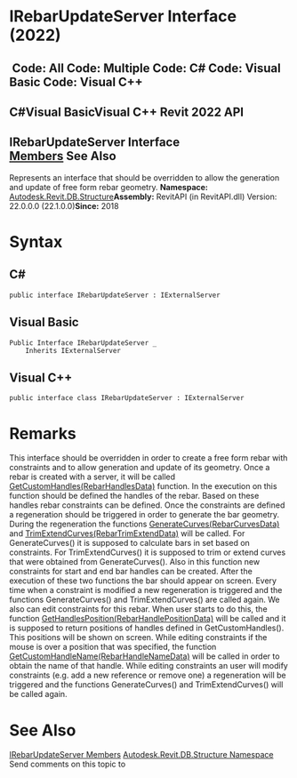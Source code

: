 # IRebarUpdateServer Interface (2022)

﻿
 Code: All Code: Multiple Code: C# Code: Visual Basic Code: Visual C++   
---  
C#Visual BasicVisual C++
Revit 2022 API  
---  
IRebarUpdateServer Interface  
[Members](f954b20f-a21b-35d3-fab1-d2bfdb616f39.md "IRebarUpdateServer Members") See Also  
---  
Represents an interface that should be overridden to allow the generation and update of free form rebar geometry. 
**Namespace:** [Autodesk.Revit.DB.Structure](d586b341-f687-9d90-e96d-255806b7d4fc.md "Autodesk.Revit.DB.Structure Namespace")**Assembly:** RevitAPI (in RevitAPI.dll) Version: 22.0.0.0 (22.1.0.0)**Since:** 2018 
# Syntax
C#  
---  
```text
public interface IRebarUpdateServer : IExternalServer
```
  
Visual Basic  
---  
```text
Public Interface IRebarUpdateServer _
	Inherits IExternalServer
```
  
Visual C++  
---  
```text
public interface class IRebarUpdateServer : IExternalServer
```
  
# Remarks
This interface should be overridden in order to create a free form rebar with constraints and to allow generation and update of its geometry.
Once a rebar is created with a server, it will be called [GetCustomHandles(RebarHandlesData)](37833063-e74a-26bb-bdf8-9700f7a446cb.md "GetCustomHandles Method") function. In the execution on this function should be defined the handles of the rebar. 
Based on these handles rebar constraints can be defined. Once the constraints are defined a regeneration should be triggered in order to generate the bar geometry. 
During the regeneration the functions [GenerateCurves(RebarCurvesData)](2b83cc23-076c-1843-f078-46d0c1f2dc74.md "GenerateCurves Method") and [TrimExtendCurves(RebarTrimExtendData)](6db89b01-28aa-8b95-f3c0-a0f00cdb84c5.md "TrimExtendCurves Method") will be called. For GenerateCurves() it is supposed to calculate bars in set based on constraints. For TrimExtendCurves() it is supposed to trim or extend curves that were obtained from GenerateCurves(). Also in this function new constraints for start and end bar handles can be created. After the execution of these two functions the bar should appear on screen. 
Every time when a constraint is modified a new regeneration is triggered and the functions GenerateCurves() and TrimExtendCurves() are called again.
We also can edit constraints for this rebar. When user starts to do this, the function [GetHandlesPosition(RebarHandlePositionData)](7f991fe0-6c77-ba43-3d52-64a8c0390809.md "GetHandlesPosition Method") will be called and it is supposed to return positions of handles defined in GetCustomHandles(). This positions will be shown on screen. While editing constraints if the mouse is over a position that was specified, the function [GetCustomHandleName(RebarHandleNameData)](7f072a66-48c3-43d1-5d3e-a8a5ae787477.md "GetCustomHandleName Method") will be called in order to obtain the name of that handle.
While editing constraints an user will modify constraints (e.g. add a new reference or remove one) a regeneration will be triggered and the functions GenerateCurves() and TrimExtendCurves() will be called again.
# See Also
[IRebarUpdateServer Members](f954b20f-a21b-35d3-fab1-d2bfdb616f39.md "IRebarUpdateServer Members")
[Autodesk.Revit.DB.Structure Namespace](d586b341-f687-9d90-e96d-255806b7d4fc.md "Autodesk.Revit.DB.Structure Namespace")
Send comments on this topic to 
